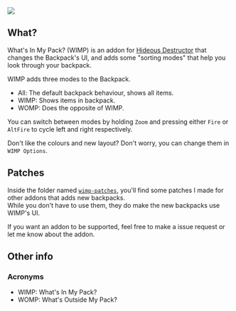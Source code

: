![](https://cdn.discordapp.com/attachments/556402107909931008/865644938607460372/unknown.png)

## What?
What's In My Pack? (WIMP) is an addon for [Hideous Destructor](https://codeberg.org/mc776/hideousdestructor) that changes the Backpack's UI, and adds some "sorting modes" that help you look through your backpack.

WIMP adds three modes to the Backpack.
- All: The default backpack behaviour, shows all items.
- WIMP: Shows items in backpack.
- WOMP: Does the opposite of WIMP.

You can switch between modes by holding `Zoom` and pressing either `Fire` or `AltFire` to cycle left and right respectively.

Don't like the colours and new layout? Don't worry, you can change them in `WIMP Options`.

## Patches
Inside the folder named [`wimp-patches`](wimp-patches), you'll find some patches I made for other addons that adds new backpacks.   
While you don't have to use them, they do make the new backpacks use WIMP's UI.

If you want an addon to be supported, feel free to make a issue request or let me know about the addon.

## Other info
### Acronyms
- WIMP: What's In My Pack?
- WOMP: What's Outside My Pack?
